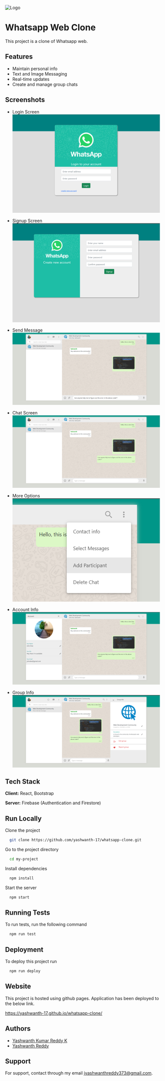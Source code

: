 
![Logo](https://upload.wikimedia.org/wikipedia/commons/thumb/f/f7/WhatsApp_logo.svg/2560px-WhatsApp_logo.svg.png)

    
# Whatsapp Web Clone

This project is a clone of Whatsapp web.


## Features

- Maintain personal info
- Text and Image Messaging
- Real-time updates
- Create and manage group chats

  
## Screenshots

- Login Screen
![Login Screen](https://github.com/yashwanth-17/whatsapp-clone/blob/master/screenshots/login%20screen.png?raw=true)

- Signup Screen
![Signup Screen](https://github.com/yashwanth-17/whatsapp-clone/blob/master/screenshots/signup%20screen.png?raw=true)

- Send Message
![Send Message](https://github.com/yashwanth-17/whatsapp-clone/blob/master/screenshots/send%20message.png?raw=true)

- Chat Screen
![Chat Screen](https://github.com/yashwanth-17/whatsapp-clone/blob/master/screenshots/chat%20screen.png?raw=true)

- More Options
![More Options](https://github.com/yashwanth-17/whatsapp-clone/blob/master/screenshots/more%20options.png?raw=true)

- Account Info
![Account Info](https://github.com/yashwanth-17/whatsapp-clone/blob/master/screenshots/account%20info.png?raw=true)

- Group Info
![Group Info](https://github.com/yashwanth-17/whatsapp-clone/blob/master/screenshots/group%20info.png?raw=true)
  
## Tech Stack

**Client:** React, Bootstrap

**Server:** Firebase (Authentication and Firestore)

  
## Run Locally

Clone the project

```bash
  git clone https://github.com/yashwanth-17/whatsapp-clone.git
```

Go to the project directory

```bash
  cd my-project
```

Install dependencies

```bash
  npm install
```

Start the server

```bash
  npm start
```

  
## Running Tests

To run tests, run the following command

```bash
  npm run test
```

  
## Deployment

To deploy this project run

```bash
  npm run deploy
```

  
## Website

This project is hosted using github pages. Application has been deployed to the below link.

https://yashwanth-17.github.io/whatsapp-clone/

  
## Authors

- [Yashwanth Kumar Reddy K](https://www.github.com/yashwanth-17)
- [Yashwanth Reddy](https://github.com/yashwanth373)
## Support

For support, contact  through my email jyashwanthreddy373@gmail.com.
